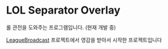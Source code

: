 # LOL Separator Overlay

롤 관전을 도와주는 프로그램입니다. (현재 개발 중)

[LeagueBroadcast](https://github.com/floh22/LeagueBroadcast) 프로젝트에서 영감을 받아서 시작한 프로젝트입니다
